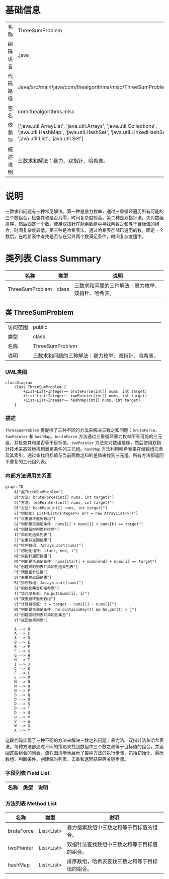 # 基础信息

|      |      |
|------|------|
| 名称 | ThreeSumProblem |
| 编码语言 | .java |
| 代码路径 | Java/src/main/java/com/thealgorithms/misc/ThreeSumProblem.java |
| 包名 | com.thealgorithms.misc |
| 依赖项 | ['java.util.ArrayList', 'java.util.Arrays', 'java.util.Collections', 'java.util.HashMap', 'java.util.HashSet', 'java.util.LinkedHashSet', 'java.util.List', 'java.util.Set'] |
| 概述说明 | 三数求和解法：暴力、双指针、哈希表。 |

# 说明

三数求和问题有三种常见解法。第一种是暴力枚举，通过三重循环遍历所有可能的三个数组合，检查其和是否为零，时间复杂度较高。第二种是双指针法，先对数组排序，然后固定一个数，使用双指针在剩余数组中寻找两数之和等于目标值的组合，时间复杂度较低。第三种是哈希表法，通过哈希表存储已遍历的数，固定一个数后，在哈希表中查找是否存在另外两个数满足条件，时间复杂度适中。

# 类列表 Class Summary

| 名称   | 类型  | 说明 |
|-------|------|-------------|
| ThreeSumProblem | class | 三数求和问题的三种解法：暴力枚举、双指针、哈希表。 |



## 类 ThreeSumProblem

|      |      |
|------|------|
| 访问范围 | public |
| 类型 | class |
| 名称 | ThreeSumProblem |
| 说明 | 三数求和问题的三种解法：暴力枚举、双指针、哈希表。 |


### UML类图

```mermaid
classDiagram
    class ThreeSumProblem {
        +List~List~Integer~~ bruteForce(int[] nums, int target)
        +List~List~Integer~~ twoPointer(int[] nums, int target)
        +List~List~Integer~~ hashMap(int[] nums, int target)
    }
```

### 描述
`ThreeSumProblem` 类提供了三种不同的方法来解决三数之和问题：`bruteForce`、`twoPointer` 和 `hashMap`。`bruteForce` 方法通过三重循环暴力枚举所有可能的三元组，并检查其和是否等于目标值。`twoPointer` 方法先对数组排序，然后使用双指针技术来高效地找到满足条件的三元组。`hashMap` 方法利用哈希表来存储数组元素及其索引，通过查找目标值与当前两数之和的差值来找到三元组。所有方法都返回不重复的三元组列表。


### 内部方法调用关系图

```mermaid
graph TD
    A["类ThreeSumProblem"]
    B["方法: bruteForce(int[] nums, int target)"]
    C["方法: twoPointer(int[] nums, int target)"]
    D["方法: hashMap(int[] nums, int target)"]
    E["初始化: List<List<Integer>> arr = new ArrayList<>()"]
    F["三重循环遍历数组"]
    G["判断是否满足条件: nums[i] + nums[j] + nums[k] == target"]
    H["创建临时列表并排序"]
    I["添加到结果列表"]
    J["去重并返回结果"]
    K["排序数组: Arrays.sort(nums)"]
    L["初始化指针: start, end, i"]
    M["双指针遍历数组"]
    N["判断是否满足条件: nums[start] + nums[end] + nums[i] == target"]
    O["创建临时列表并添加到结果列表"]
    P["调整指针位置"]
    Q["去重并返回结果"]
    R["排序数组: Arrays.sort(nums)"]
    S["初始化集合和哈希表"]
    T["填充哈希表: hm.put(nums[i], i)"]
    U["双重循环遍历数组"]
    V["计算目标值: t = target - nums[i] - nums[j]"]
    W["判断是否满足条件: hm.containsKey(t) && hm.get(t) > j"]
    X["创建临时列表并添加到集合"]
    Y["返回结果列表"]

    A --> B
    A --> C
    A --> D
    B --> E
    B --> F
    F --> G
    G --> H
    H --> I
    I --> J
    C --> K
    C --> L
    C --> M
    M --> N
    N --> O
    N --> P
    O --> Q
    D --> R
    D --> S
    D --> T
    D --> U
    U --> V
    V --> W
    W --> X
    X --> Y
```

这段代码实现了三种不同的方法来解决三数之和问题：暴力法、双指针法和哈希表法。每种方法都通过不同的策略来找到数组中三个数之和等于目标值的组合，并返回这些组合的列表。流程图清晰地展示了每种方法的执行步骤，包括初始化、遍历数组、判断条件、创建临时列表、去重和返回结果等关键步骤。

### 字段列表 Field List

| 名称  | 类型  | 说明 |
|-------|-------|------|

### 方法列表 Method List

| 名称  | 类型  | 说明 |
|-------|-------|------|
| bruteForce | List<List<Integer>> | 暴力搜索数组中三数之和等于目标值的组合。 |
| twoPointer | List<List<Integer>> | 双指针法查找数组中三数之和等于目标值的组合。 |
| hashMap | List<List<Integer>> | 排序数组，哈希表查找三数之和等于目标值的组合。 |




